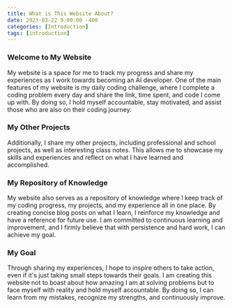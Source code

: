 ```yaml
---
title: What is This Website About?
date: 2023-03-22 9:00:00 -400
categories: [Introduction]
tags: [introduction]
---
```


### Welcome to My Website
My website is a space for me to track my progress and share my experiences as I work towards becoming an AI developer. One of the main features of my website is my daily coding challenge, where I complete a coding problem every day and share the link, time spent, and code I come up with. By doing so, I hold myself accountable, stay motivated, and assist those who are also on their coding journey.

### My Other Projects
Additionally, I share my other projects, including professional and school projects, as well as interesting class notes. This allows me to showcase my skills and experiences and reflect on what I have learned and accomplished.

### My Repository of Knowledge
My website also serves as a repository of knowledge where I keep track of my coding progress, my projects, and my experience all in one place. By creating concise blog posts on what I learn, I reinforce my knowledge and have a reference for future use. I am committed to continuous learning and improvement, and I firmly believe that with persistence and hard work, I can achieve my goal.

### My Goal
Through sharing my experiences, I hope to inspire others to take action, even if it's just taking small steps towards their goals. I am creating this website not to boast about how amazing I am at solving problems but to face myself with reality and hold myself accountable. By doing so, I can learn from my mistakes, recognize my strengths, and continuously improve.